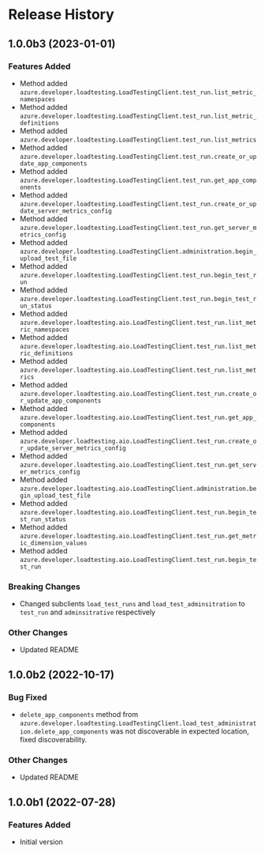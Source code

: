 # Release History

## 1.0.0b3 (2023-01-01)

### Features Added 
- Method added `azure.developer.loadtesting.LoadTestingClient.test_run.list_metric_namespaces`
- Method added `azure.developer.loadtesting.LoadTestingClient.test_run.list_metric_definitions`
- Method added `azure.developer.loadtesting.LoadTestingClient.test_run.list_metrics`
- Method added `azure.developer.loadtesting.LoadTestingClient.test_run.create_or_update_app_components`
- Method added `azure.developer.loadtesting.LoadTestingClient.test_run.get_app_components`
- Method added `azure.developer.loadtesting.LoadTestingClient.test_run.create_or_update_server_metrics_config`
- Method added `azure.developer.loadtesting.LoadTestingClient.test_run.get_server_metrics_config`
- Method added `azure.developer.loadtesting.LoadTestingClient.administration.begin_upload_test_file`
- Method added `azure.developer.loadtesting.LoadTestingClient.test_run.begin_test_run`
- Method added `azure.developer.loadtesting.LoadTestingClient.test_run.begin_test_run_status`
- Method added `azure.developer.loadtesting.aio.LoadTestingClient.test_run.list_metric_namespaces`
- Method added `azure.developer.loadtesting.aio.LoadTestingClient.test_run.list_metric_definitions`
- Method added `azure.developer.loadtesting.aio.LoadTestingClient.test_run.list_metrics`
- Method added `azure.developer.loadtesting.aio.LoadTestingClient.test_run.create_or_update_app_components`
- Method added `azure.developer.loadtesting.aio.LoadTestingClient.test_run.get_app_components`
- Method added `azure.developer.loadtesting.aio.LoadTestingClient.test_run.create_or_update_server_metrics_config`
- Method added `azure.developer.loadtesting.aio.LoadTestingClient.test_run.get_server_metrics_config`
- Method added `azure.developer.loadtesting.aio.LoadTestingClient.administration.begin_upload_test_file`
- Method added `azure.developer.loadtesting.aio.LoadTestingClient.test_run.begin_test_run_status`
- Method added `azure.developer.loadtesting.aio.LoadTestingClient.test_run.get_metric_dimension_values`
- Method added `azure.developer.loadtesting.aio.LoadTestingClient.test_run.begin_test_run`


### Breaking Changes
- Changed subclients `load_test_runs` and `load_test_adminsitration` to `test_run` and `adminsitrative` respectively

### Other Changes
- Updated README

## 1.0.0b2 (2022-10-17)

### Bug Fixed 
- `delete_app_components` method from `azure.developer.loadtesting.LoadTestingClient.load_test_administration.delete_app_components` was not discoverable in expected location, fixed discoverability.

### Other Changes
- Updated README

## 1.0.0b1 (2022-07-28)

### Features Added
- Initial version
